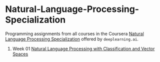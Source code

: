 # Natural-Language-Processing-Specialization
Programming assignments from all courses in the Coursera [Natural Language Processing Specialization](https://www.coursera.org/specializations/natural-language-processing) offered by `deeplearning.ai`.

1. Week 01 [Natural Language Processing with Classification and Vector Spaces](https://www.coursera.org/learn/classification-vector-spaces-in-nlp/home/welcome)
